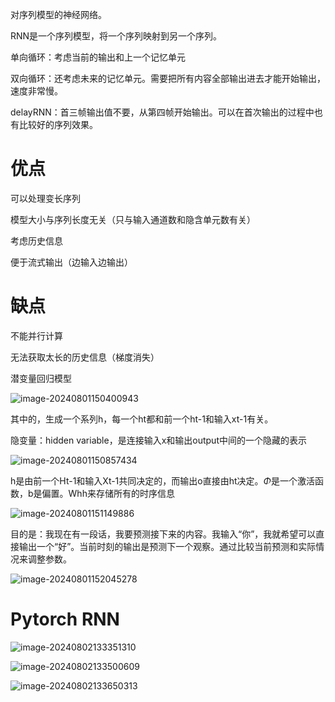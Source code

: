 对序列模型的神经网络。

RNN是一个序列模型，将一个序列映射到另一个序列。

单向循环：考虑当前的输出和上一个记忆单元

双向循环：还考虑未来的记忆单元。需要把所有内容全部输出进去才能开始输出，速度非常慢。

delayRNN：首三帧输出值不要，从第四帧开始输出。可以在首次输出的过程中也有比较好的序列效果。

# 优点

可以处理变长序列

模型大小与序列长度无关（只与输入通道数和隐含单元数有关）

考虑历史信息

便于流式输出（边输入边输出）

# 缺点

不能并行计算

无法获取太长的历史信息（梯度消失）





潜变量回归模型

![image-20240801150400943](C:/Users/lenovo/AppData/Roaming/Typora/typora-user-images/image-20240801150400943.png)

其中的，生成一个系列h，每一个ht都和前一个ht-1和输入xt-1有关。

隐变量：hidden variable，是连接输入x和输出output中间的一个隐藏的表示

![image-20240801150857434](C:/Users/lenovo/AppData/Roaming/Typora/typora-user-images/image-20240801150857434.png)



h是由前一个Ht-1和输入Xt-1共同决定的，而输出o直接由ht决定。$\Phi$是一个激活函数，b是偏置。Whh来存储所有的时序信息



![image-20240801151149886](C:/Users/lenovo/AppData/Roaming/Typora/typora-user-images/image-20240801151149886.png)

目的是：我现在有一段话，我要预测接下来的内容。我输入“你”，我就希望可以直接输出一个“好”。当前时刻的输出是预测下一个观察。通过比较当前预测和实际情况来调整参数。

![image-20240801152045278](C:/Users/lenovo/AppData/Roaming/Typora/typora-user-images/image-20240801152045278.png)

# Pytorch RNN

![image-20240802133351310](C:/Users/lenovo/AppData/Roaming/Typora/typora-user-images/image-20240802133351310.png)

![image-20240802133500609](C:/Users/lenovo/AppData/Roaming/Typora/typora-user-images/image-20240802133500609.png)



![image-20240802133650313](C:/Users/lenovo/AppData/Roaming/Typora/typora-user-images/image-20240802133650313.png)
